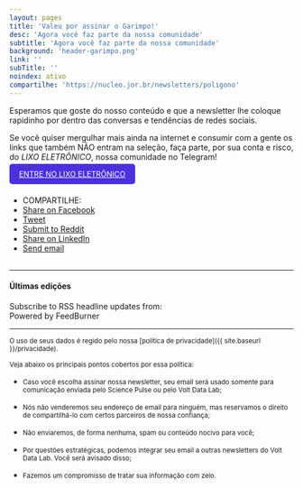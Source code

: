```yaml
---
layout: pages
title: 'Valeu por assinar o Garimpo!'
desc: 'Agora você faz parte da nossa comunidade'
subtitle: 'Agora você faz parte da nossa comunidade'
background: 'header-garimpo.png'
link: ''
subTitle: ''
noindex: ativo
compartilhe: 'https://nucleo.jor.br/newsletters/poligono'
---
```


<style>
.garimpo{
  padding:10px 17px;
  background-color:#4b31dd;
  color:#fff;
  border-radius:5px;
  font-size: 0.95em;
  margin-top: 50px !important;
}

.garimpo:hover{
  background-color:#0fb872;
}

.share-buttons {
  margin: 30px auto;
}

.headline{
    font-weight: 400;
}

.feedburnerFeedBlock ul > li{
  padding-bottom: 7px !important;
  margin-left: -12px
}
</style>

Esperamos que goste do nosso conteúdo e que a newsletter lhe coloque rapidinho por dentro das conversas e tendências de redes sociais.

Se você quiser mergulhar mais ainda na internet e consumir com a gente os links que também NÃO entram na seleção, faça parte, por sua conta e risco, do *LIXO ELETRÔNICO*, nossa comunidade no Telegram!

<a class="garimpo" href="https://t.me/joinchat/YfgEgDLRjDQyOTZh" target="_blank"><span>ENTRE NO LIXO ELETRÔNICO</span></a>

<ul class="share-buttons">
  <li>
    <i class="fas fa-share-alt"></i> COMPARTILHE:
  </li>
  <li><a href="https://www.facebook.com/sharer/sharer.php?u=https%3A%2F%2Fnucleo.jor.br%2Fnewsletters%2Fgarimpo&quote=Assine%20a%20newsletter%20Garimpo%2C%20uma%20curadoria%20curtinha%20sobre%20os%20principais%20destaques%20das%20redes%20sociais" target="_blank" title="Share on Facebook"><i class="fab fa-facebook-square fa-lg" aria-hidden="true"></i><span class="sr-only">Share on Facebook</span></a></li>
 <li><a href="https://twitter.com/intent/tweet?source=https%3A%2F%2Fnucleo.jor.br%2Fnewsletters%2Fgarimpo&text=Assine%20a%20newsletter%20Garimpo%2C%20uma%20curadoria%20curtinha%20sobre%20os%20principais%20destaques%20das%20redes%20sociais:%20https%3A%2F%2Fnucleo.jor.br%2Fnewsletters%2Fgarimpo&via=nucleojor" target="_blank" title="Tweet"><i class="fab fa-twitter-square fa-lg" aria-hidden="true"></i><span class="sr-only">Tweet</span></a></li>
 <li><a href="http://www.reddit.com/submit?url=https%3A%2F%2Fnucleo.jor.br%2Fnewsletters%2Fgarimpo&title=Assine%20a%20newsletter%20Garimpo%2C%20uma%20curadoria%20curtinha%20sobre%20os%20principais%20destaques%20das%20redes%20sociais" target="_blank" title="Submit to Reddit"><i class="fab fa-reddit-square fa-lg" aria-hidden="true"></i><span class="sr-only">Submit to Reddit</span></a></li>
 <li><a href="http://www.linkedin.com/shareArticle?mini=true&url=https%3A%2F%2Fnucleo.jor.br%2Fnewsletters%2Fgarimpo&title=Assine%20a%20newsletter%20Garimpo%2C%20uma%20curadoria%20curtinha%20sobre%20os%20principais%20destaques%20das%20redes%20sociais&summary=Garimpo%20%C3%A9%20uma%20newsletter%20gratuita%20e%20curtinha%2C%20com%20menos%20de%20tr%C3%AAs%20minutos%20de%20leitura%2C%20que%20cont%C3%A9m%20os%20assuntos%20mais%20populares%20de%20v%C3%A1rias%20redes%20sociais%20%E2%80%93%20do%20Twitter%20ao%20Facebook%2C%20do%20Instagram%20ao%20TikTok%2C%20do%20ClubHouse%20ao%20que%20vier%20depois.&source=https%3A%2F%2Fnucleo.jor.br%2Fnewsletters%2Fgarimpo" target="_blank" title="Share on LinkedIn"><i class="fab fa-linkedin fa-lg" aria-hidden="true"></i><span class="sr-only">Share on LinkedIn</span></a></li>
 <li><a href="mailto:?subject=Assine%20a%20newsletter%20Garimpo%2C%20uma%20curadoria%20curtinha%20sobre%20os%20principais%20destaques%20das%20redes%20sociais&body=Garimpo%20%C3%A9%20uma%20newsletter%20gratuita%20e%20curtinha%2C%20com%20menos%20de%20tr%C3%AAs%20minutos%20de%20leitura%2C%20que%20cont%C3%A9m%20os%20assuntos%20mais%20populares%20de%20v%C3%A1rias%20redes%20sociais%20%E2%80%93%20do%20Twitter%20ao%20Facebook%2C%20do%20Instagram%20ao%20TikTok%2C%20do%20ClubHouse%20ao%20que%20vier%20depois.:%20https%3A%2F%2Fnucleo.jor.br%2Fnewsletters%2Fgarimpo" target="_blank" title="Send email"><i class="fas fa-envelope-square fa-lg" aria-hidden="true"></i><span class="sr-only">Send email</span></a></li>
</ul>


---

#### Últimas edições

<script src="http://feeds.feedburner.com/garimpo-campaignsrss?format=sigpro" type="text/javascript" ></script><noscript><p>Subscribe to RSS headline updates from: <a href="http://feeds.feedburner.com/garimpo-campaignsrss"></a><br/>Powered by FeedBurner</p> </noscript>

---

<small>O uso de seus dados é regido pelo nossa [política de privacidade]({{ site.baseurl }}/privacidade).</small>

<small>Veja abaixo os principais pontos cobertos por essa política:</small>

* <small>Caso você escolha assinar nossa newsletter, seu email será usado somente para comunicação enviada pelo Science Pulse ou pelo Volt Data Lab;</small>

* <small>Nós não venderemos seu endereço de email para ninguém, mas reservamos o direito de compartilhá-lo com certos parceiros de nossa confiança;</small>

* <small>Não enviaremos, de forma nenhuma, spam ou conteúdo nocivo para você;</small>

* <small>Por questões estratégicas, podemos integrar seu email a outras newsletters do Volt Data Lab. Você será avisado disso;</small>

* <small>Fazemos um compromisso de tratar sua informação com zelo.</small>
